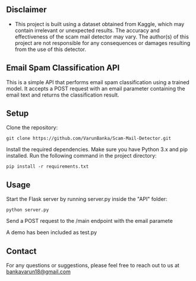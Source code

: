 ## Disclaimer

- This project is built using a dataset obtained from Kaggle, which may contain irrelevant or unexpected results. The accuracy and effectiveness of the scam mail detector may vary. The author(s) of this project are not responsible for any consequences or damages resulting from the use of this detector.

## Email Spam Classification API

This is a simple API that performs email spam classification using a trained model. It accepts a POST request with an email parameter containing the email text and returns the classification result.

## Setup

Clone the repository:

```
git clone https://github.com/VarunBanka/Scam-Mail-Detector.git
```

Install the required dependencies. Make sure you have Python 3.x and pip installed. Run the following command in the project directory:

```
pip install -r requirements.txt
```

## Usage

Start the Flask server by running server.py inside the "API" folder:

```
python server.py
```

Send a POST request to the /main endpoint with the email paramete

A demo has been included as test.py


## Contact

For any questions or suggestions, please feel free to reach out to us at bankavarun18@gmail.com